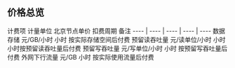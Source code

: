  
## 价格总览


计费项	计量单位	北京节点单价	扣费周期	备注
---- | ---- | ---- | ---- | ----
数据存储
	元/GB/小时		小时	按实际存储空间后付费
预留读吞吐量	元/读单位/小时		小时	小时按预留读吞吐量后付费
预留写吞吐量	元/写单位/小时		小时	按预留写吞吐量后付费
外网下行流量	元/GB		小时	按实际使用流量后付费
